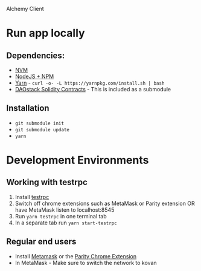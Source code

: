 Alchemy Client

# Run app locally

## Dependencies:
* [NVM](https://github.com/creationix/nvm#installation)
* [NodeJS + NPM](https://github.com/creationix/nvm#usage)
* [Yarn](https://yarnpkg.com/en/) - `curl -o- -L https://yarnpkg.com/install.sh | bash`
* [DAOstack Solidity Contracts](https://github.com/daostack/daostack) - This is included as a submodule

## Installation
* `git submodule init`
* `git submodule update`
* `yarn`

# Development Environments

## Working with testrpc
1. Install [testrpc](https://github.com/ethereumjs/testrpc)
2. Switch off chrome extensions such as MetaMask or Parity extension OR have MetaMask listen to localhost:8545
3. Run `yarn testrpc` in one terminal tab
4. In a separate tab run `yarn start-testrpc`

## Regular end users

* Install [Metamask](https://chrome.google.com/webstore/detail/metamask/nkbihfbeogaeaoehlefnkodbefgpgknn?hl=en) or the [Parity Chrome Extension](https://chrome.google.com/webstore/detail/himekenlppkgeaoeddcliojfddemadig)
* In MetaMask - Make sure to switch the network to kovan
